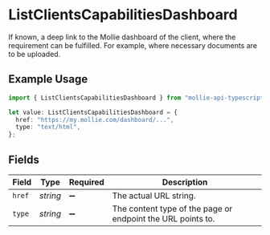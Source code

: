# ListClientsCapabilitiesDashboard

If known, a deep link to the Mollie dashboard of the client, where the requirement can be fulfilled. For example, where necessary documents are to be uploaded.

## Example Usage

```typescript
import { ListClientsCapabilitiesDashboard } from "mollie-api-typescript/models/operations";

let value: ListClientsCapabilitiesDashboard = {
  href: "https://my.mollie.com/dashboard/...",
  type: "text/html",
};
```

## Fields

| Field                                                       | Type                                                        | Required                                                    | Description                                                 |
| ----------------------------------------------------------- | ----------------------------------------------------------- | ----------------------------------------------------------- | ----------------------------------------------------------- |
| `href`                                                      | *string*                                                    | :heavy_minus_sign:                                          | The actual URL string.                                      |
| `type`                                                      | *string*                                                    | :heavy_minus_sign:                                          | The content type of the page or endpoint the URL points to. |